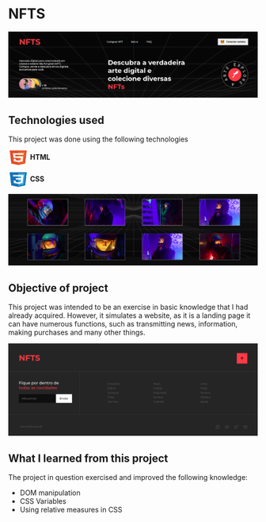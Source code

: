 # NFTS

<img src="./navbar.png"/>

## Technologies used

This project was done using the following technologies

<img align="center" alt="HTML" height="30" width="40" src="https://raw.githubusercontent.com/devicons/devicon/master/icons/html5/html5-original.svg"> **HTML**

<img align="center" alt="CSS" height="30" width="40" src="https://raw.githubusercontent.com/devicons/devicon/master/icons/css3/css3-original.svg"> **CSS**

<img src="./body.png"/>

## Objective of project

This project was intended to be an exercise in basic knowledge that I had already acquired. However, it simulates a website, as it is a landing page it can have numerous functions, such as transmitting news, information, making purchases and many other things.

<img src="./footer.png"/>

## What I learned from this project

The project in question exercised and improved the following knowledge:

- DOM manipulation
- CSS Variables
- Using relative measures in CSS
